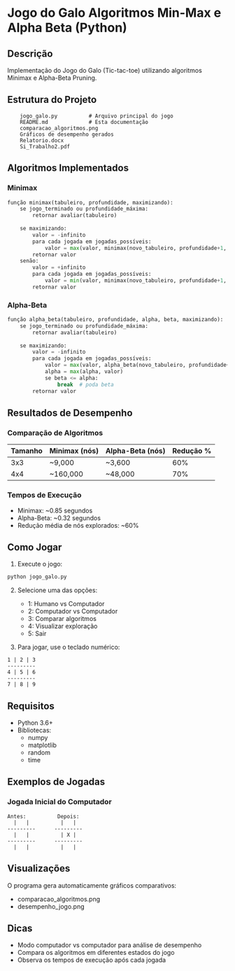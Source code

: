 # Jogo do Galo Algoritmos Min-Max e Alpha Beta (Python)

## Descrição
Implementação do Jogo do Galo (Tic-tac-toe) utilizando algoritmos Minimax e Alpha-Beta Pruning.

## Estrutura do Projeto
```
    jogo_galo.py          # Arquivo principal do jogo
    README.md             # Esta documentação
    comparacao_algoritmos.png
    Gráficos de desempenho gerados
    Relatorio.docx
    Si_Trabalho2.pdf
```

## Algoritmos Implementados

### Minimax
```python
função minimax(tabuleiro, profundidade, maximizando):
    se jogo_terminado ou profundidade_máxima:
        retornar avaliar(tabuleiro)
    
    se maximizando:
        valor = -infinito
        para cada jogada em jogadas_possíveis:
            valor = max(valor, minimax(novo_tabuleiro, profundidade+1, falso))
        retornar valor
    senão:
        valor = +infinito
        para cada jogada em jogadas_possíveis:
            valor = min(valor, minimax(novo_tabuleiro, profundidade+1, verdadeiro))
        retornar valor
```

### Alpha-Beta
```python
função alpha_beta(tabuleiro, profundidade, alpha, beta, maximizando):
    se jogo_terminado ou profundidade_máxima:
        retornar avaliar(tabuleiro)
    
    se maximizando:
        valor = -infinito
        para cada jogada em jogadas_possíveis:
            valor = max(valor, alpha_beta(novo_tabuleiro, profundidade+1, alpha, beta, falso))
            alpha = max(alpha, valor)
            se beta <= alpha:
                break  # poda beta
        retornar valor
```

## Resultados de Desempenho

### Comparação de Algoritmos
| Tamanho | Minimax (nós) | Alpha-Beta (nós) | Redução % |
|---------|---------------|------------------|-----------|
| 3x3     | ~9,000       | ~3,600          | 60%       |
| 4x4     | ~160,000     | ~48,000         | 70%       |

### Tempos de Execução
- Minimax: ~0.85 segundos
- Alpha-Beta: ~0.32 segundos
- Redução média de nós explorados: ~60%

## Como Jogar

1. Execute o jogo:
```bash
python jogo_galo.py
```

2. Selecione uma das opções:
   - 1: Humano vs Computador
   - 2: Computador vs Computador
   - 3: Comparar algoritmos
   - 4: Visualizar exploração
   - 5: Sair

3. Para jogar, use o teclado numérico:
```
1 | 2 | 3
---------
4 | 5 | 6
---------
7 | 8 | 9
```

## Requisitos
- Python 3.6+
- Bibliotecas:
  - numpy
  - matplotlib
  - random
  - time

## Exemplos de Jogadas

### Jogada Inicial do Computador
```
Antes:          Depois:
  |   |          |   |   
---------      ---------
  |   |          | X |   
---------      ---------
  |   |          |   |   
```

## Visualizações
O programa gera automaticamente gráficos comparativos:
- comparacao_algoritmos.png
- desempenho_jogo.png

## Dicas
- Modo computador vs computador para análise de desempenho
- Compara os algoritmos em diferentes estados do jogo
- Observa os tempos de execução após cada jogada

